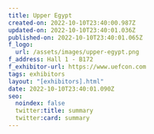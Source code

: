 ```yaml
---
title: Upper Egypt
created-on: 2022-10-10T23:40:00.987Z
updated-on: 2022-10-10T23:40:01.036Z
published-on: 2022-10-10T23:40:01.065Z
f_logo:
  url: /assets/images/upper-egypt.png
f_address: Hall 1 - B172
f_exhibitor-url: https://www.uefcon.com
tags: exhibitors
layout: "[exhibitors].html"
date: 2022-10-10T23:40:01.090Z
seo:
  noindex: false
  twitter:title: summary
  twitter:card: summary
---
```

